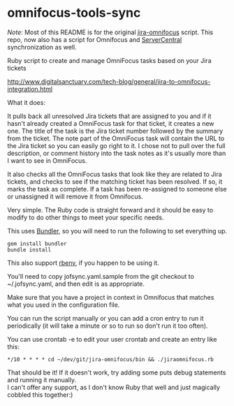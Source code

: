 omnifocus-tools-sync
====================

*Note*: Most of this README is for the original 
[jira-omnifocus](https://github.com/devondragon/jira-omnifocus) script. 
This repo, now also has a script for Omnifocus and 
[ServerCentral](https://support.servercentral.com/) synchronization as 
well.


Ruby script to create and manage OmniFocus tasks based on your Jira tickets

http://www.digitalsanctuary.com/tech-blog/general/jira-to-omnifocus-integration.html

What it does:

It pulls back all unresolved Jira tickets that are assigned to you and if it hasn't already created a OmniFocus task for that ticket, it creates a new one.  The title of the task is the Jira ticket number followed by the summary from the ticket.  The note part of the OmniFocus task will contain the URL to the Jira ticket so you can easily go right to it.  I chose not to pull over the full description, or comment history into the task notes as it's usually more than I want to see in OmniFocus.

It also checks all the OmniFocus tasks that look like they are related to Jira tickets, and checks to see if the matching ticket has been resolved.  If so, it marks the task as complete. If a task has been re-assigned to someone else or unassigned it will remove it from Omnifocus.

Very simple.  The Ruby code is straight forward and it should be easy to modify to do other things to meet your specific needs.

This uses [Bundler](http://bundler.io/), so you will need to run the following to set everything up.

```
gem install bundler
bundle install
```

This also support [rbenv](http://rbenv.org/), if you happen to be using it.

You'll need to copy jofsync.yaml.sample from the git checkout to ~/.jofsync.yaml, and then edit is as appropriate.

Make sure that you have a project in context in Omnifocus that matches what you used in the configuration file.

You can run the script manually or you can add a cron entry to run it periodically (it will take a minute or so to run so don't run it too often).

You can use crontab -e to edit your user crontab and create an entry like this:

```
*/10 * * * * cd ~/dev/git/jira-omnifocus/bin && ./jiraomnifocus.rb
```

That should be it!  If it doesn't work, try adding some puts debug statements and running it manually.  
I can't offer any support, as I don't know Ruby that well and just magically cobbled this together:)

